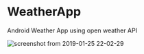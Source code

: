 # WeatherApp
Android Weather App using open weather API

![screenshot from 2019-01-25 22-02-29](https://user-images.githubusercontent.com/39758424/51750709-d981a100-20ed-11e9-9af3-cd9006e829ef.png)

